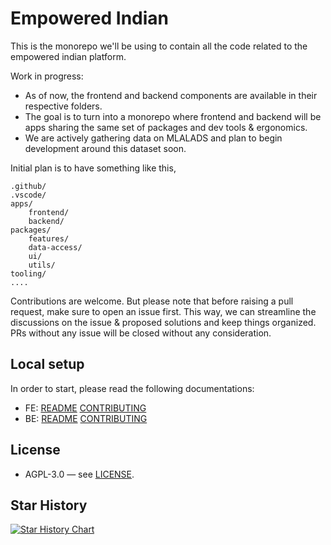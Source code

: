 # Empowered Indian

This is the monorepo we'll be using to contain all the code related to the empowered indian platform.

Work in progress:
- As of now, the frontend and backend components are available in their respective folders.
- The goal is to turn into a monorepo where frontend and backend will be apps sharing the same set of packages and dev tools & ergonomics.
- We are actively gathering data on MLALADS and plan to begin development around this dataset soon.

Initial plan is to have something like this,

```
.github/
.vscode/
apps/
    frontend/
    backend/
packages/
    features/
    data-access/
    ui/
    utils/
tooling/
....
```

Contributions are welcome. But please note that before raising a pull request, make sure to open an issue first. This way, we can streamline the discussions on the issue & proposed solutions and keep things organized. PRs without any issue will be closed without any consideration.

## Local setup

In order to start, please read the following documentations:
- FE: [README](frontend/README.md) [CONTRIBUTING](frontend/CONTRIBUTING.md)
- BE: [README](backend/README.md) [CONTRIBUTING](backend/CONTRIBUTING.md)

## License

- AGPL-3.0 — see [LICENSE](./LICENSE).

## Star History

[![Star History Chart](https://api.star-history.com/svg?repos=Empowered-Indian/empowered-indian&type=Date)](https://star-history.com/#Empowered-Indian/empowered-indian)

